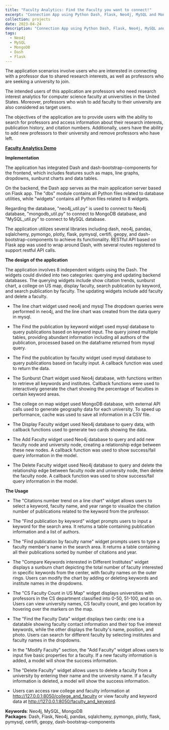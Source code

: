 ```yaml
---
title: "Faculty Analytics: Find the Faculty you want to connect!"
excerpt: "Connection App using Python Dash, Flask, Neo4j, MySQL and MongoDB.<br/><img src='/images/Faculty Analytics.png'>"
collection: projects
date: 2023-04-24
description: "Connection App using Python Dash, Flask, Neo4j, MySQL and MongoDB."
tags:
  - Neo4j
  - MySQL
  - MongoDB
  - Dash
  - Flask
---
```


The application scenarios involve users who are interested in connecting with a professor due to shared research interests, as well as professors who are seeking a university to join. 

The intended users of this application are professors who need research interest analytics for computer science faculty at universities in the United States. Moreover, professors who wish to add faculty to their university are also considered as target users.

The objectives of the application are to provide users with the ability to search for professors and access information about their research interests, publication history, and citation numbers. Additionally, users have the ability to add new professors to their university and remove professors who have left.


**[Faculty Analytics Demo](https://mediaspace.illinois.edu/media/t/1_uhjjx6f1)**


**Implementation**

The application has integrated Dash and dash-bootstrap-components for the frontend, which includes features such as maps, line graphs, dropdowns, sunburst charts and data tables. 

On the backend, the Dash app serves as the main application server based on Flask app. The "dbs" module contains all Python files related to database utilities, while "widgets" contains all Python files related to 8 widgets. 

Regarding the database, "neo4j_util.py" is used to connect to Neo4j database, "mongodb_util.py" to connect to MongoDB database, and "MySQL_util.py" to connect to MySQL database. 

The application utilizes several libraries including dash, neo4j, pandas, sqlalchemy, pymongo, plotly, flask, pymysql, certifi, geopy, and dash-bootstrap-components to achieve its functionality. RESTful API based on Flask app was used to wrap around Dash, with several routes registered to support restful API calls. 


**The design of the application**

The application involves 8 independent widgets using the Dash. The widgets could divided into two categories: querying and updating backend databases. The querying widgets include show citation trends, sunburst chart, a college on US map, display faculty, search publication by keyword, and search publication by faculty. The updating widgets include add faculty and delete a faculty.

-	The line chart widget used neo4j and mysql The dropdown queries were performed in neo4j, and the line chart was created from the data query in mysql.

-	The Find the publication by keyword widget used mysql database to query publications based on keyword input. The query joined multiple tables, providing abundant information including all authors of the publication, processed based on the dataframe returned from mysql query.

-	The Find the publication by faculty widget used mysql database to query publications based on faculty input. A callback function was used to return the data.

-	The Sunburst Chart widget used Neo4j database, with functions written to retrieve all keywords and institutes. Callback functions were used to interactively generate the chart showing the percentage of faculties in certain keyword areas.

-	The college on map widget used MongoDB database, with external API calls used to generate geography data for each university. To speed up performance, cache was used to save all information in a CSV file.

-	The Display Faculty widget used Neo4j database to query data, with callback functions used to generate two cards showing the data.

-	The Add Faculty widget used Neo4j database to query and add new faculty node and university node, creating a relationship edge between these new nodes. A callback function was used to show success/fail query information in the model.

-	The Delete Faculty widget used Neo4j database to query and delete the relationship edge between faculty node and university node, then delete the faculty node. A callback function was used to show success/fail query information in the model.


**The Usage**

-	The "Citations number trend on a line chart" widget allows users to select a keyword, faculty name, and year range to visualize the citation number of publications related to the keyword from the professor. 

-	The "Find publication by keyword" widget prompts users to input a keyword for the search area. It returns a table containing publication information and a list of authors. 

-	The "Find publication by faculty name" widget prompts users to type a faculty member's name in the search area. It returns a table containing all their publications sorted by number of citations and year.

-	The "Compare Keywords interested in Different Institutes" widget displays a sunburn chart depicting the total number of faculty interested in specific keywords from the center, with faculty names on the outer rings. Users can modify the chart by adding or deleting keywords and institute names in the dropdowns. 

-	The "CS Faculty Count in US Map" widget displays universities with professors in the CS department classified into 0-50, 51-100, and so on. Users can view university names, CS faculty count, and geo location by hovering over the markers on the map. 

-	The "Find the Faculty Data" widget displays two cards: one is a datatable showing faculty contact information and their top five interest keywords, while the other displays the faculty's name, position, and photo. Users can search for different faculty by selecting institutes and faculty names in the dropdowns. 

-	In the "Modify Faculty" section, the "Add Faculty" widget allows users to input five basic properties for a faculty. If a new faculty information is added, a model will show the success information. 

-	The "Delete Faculty" widget allows users to delete a faculty from a university by entering their name and the university name. If a faculty information is deleted, a model will show the success information. 

-	Users can access raw college and faculty information at http://127.0.0.1:8050/college_and_faculty or view faculty and keyword data at http://127.0.0.1:8050/faculty_and_keyword.


**Keywords**: Neo4j, MySQL, MongoDB  
**Packages**: Dash, Flask, Neo4j, pandas, sqlalchemy, pymongo, plotly, flask, pymysql, certifi, geopy, dash-bootstrap-components



